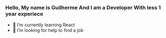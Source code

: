 ### Hello, My name is Guilherme And I am a Developer With less 1 year experiece

- 🌱 I’m currently learning React
- 🤔 I’m looking for help to find a job
